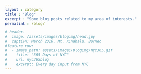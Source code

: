 ```yaml
---
layout : category
title : "Blog"
excerpt : "Some blog posts related to my area of interests."
permalink : /blog/

# header:
#  image: /assets/images/blogimg/head.jpg
#  caption: March 2016, Mt. Kinabalu, Borneo
#feature_row:
#  - image_path: assets/images/blogimg/nyc365.gif
#    title: "365 Days of NYC"
#    url: nyc365blog
#    excerpt: Every day input from NYC
---
```

